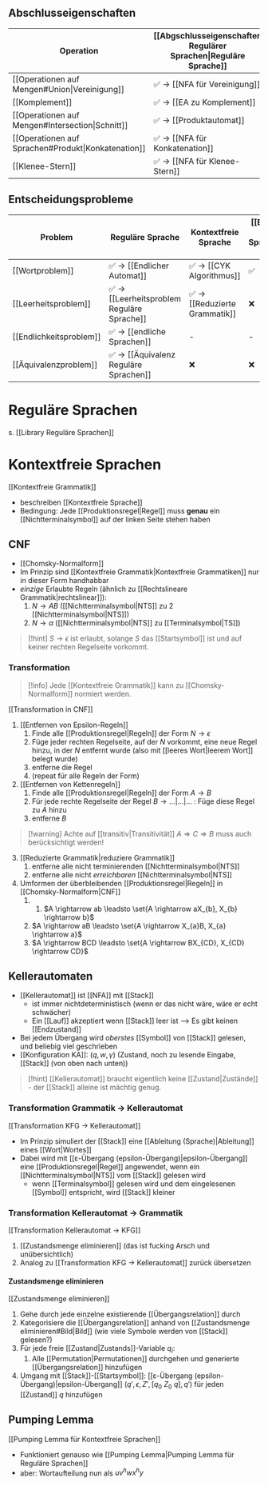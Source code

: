 
## Abschlusseigenschaften

| Operation                                           | [[Abgschlusseigenschaften Regulärer Sprachen\|Reguläre Sprache]] | [[Abschlusseigenschaften Kontextfreie Sprachen\|Kontextfreie Sprache]] | [[Abschlusseigenschaften Kontextsensitive Sprachen\|Kontextsensitive Sprache]] | Turing Machines |
| --------------------------------------------------- | ---------------------------------------------------------------- | ---------------------------------------------------------------------- | ------------------------------------------------------------------------------ | --------------- |
| [[Operationen auf Mengen#Union\|Vereinigung]]       | ✅ -> [[NFA für Vereinigung]]                                     | ✅                                                                      | ✅                                                                              | ✅               |
| [[Komplement]]                                      | ✅ -> [[EA zu Komplement]]                                        | ❌                                                                      | ✅                                                                              | ✅               |
| [[Operationen auf Mengen#Intersection\|Schnitt]]    | ✅ -> [[Produktautomat]]                                          | ❌                                                                      | ✅                                                                              | ✅               |
| [[Operationen auf Sprachen#Produkt\|Konkatenation]] | ✅ -> [[NFA für Konkatenation]]                                   | ✅                                                                      | ✅                                                                              | ✅               |
| [[Klenee-Stern]]                                    | ✅ -> [[NFA für Klenee-Stern]]                                    | ✅                                                                      | ✅                                                                              | ✅               |

## Entscheidungsprobleme

| Problem                 | Reguläre Sprache                           | Kontextfreie Sprache          | [[Entscheidungsprobleme Kontextsensitive Sprachen\|Kontextsensitive Sprache]] | Turing Machines                |
| ----------------------- | ------------------------------------------ | ----------------------------- | ----------------------------------------------------------------------------- | ------------------------------ |
| [[Wortproblem]]         | ✅ -> [[Endlicher Automat]]                 | ✅ -> [[CYK Algorithmus]]      | ✅                                                                             | ✅ -> [[Semi-Entscheidbarkeit]] |
| [[Leerheitsproblem]]    | ✅ -> [[Leerheitsproblem Reguläre Sprache]] | ✅ -> [[Reduzierte Grammatik]] | ❌                                                                             | ❌                              |
| [[Endlichkeitsproblem]] | ✅ -> [[endliche Sprachen]]                 | -                             | -                                                                             | -                              |
| [[Äquivalenzproblem]]   | ✅ -> [[Äquivalenz Reguläre Sprachen]]      | ❌                             | ❌                                                                             | ❌                              |

# Reguläre Sprachen
s. [[Library Reguläre Sprachen]]

# Kontextfreie Sprachen
[[Kontextfreie Grammatik]]
- beschreiben [[Kontextfreie Sprache]]
- Bedingung: Jede [[Produktionsregel|Regel]] muss **genau** ein [[Nichtterminalsymbol]] auf der linken Seite stehen haben

## CNF
- [[Chomsky-Normalform]]
- Im Prinzip sind [[Kontextfreie Grammatik|Kontextfreie Grammatiken]] nur in dieser Form handhabbar
- _einzige_ Erlaubte Regeln (ähnlich zu [[Rechtslineare Grammatik|rechtslinear]]):
	1. $N \rightarrow AB$ ([[Nichtterminalsymbol|NTS]] zu $2$ [[Nichtterminalsymbol|NTS]])
	2. $N \rightarrow \alpha$ ([[Nichtterminalsymbol|NTS]] zu [[Terminalsymbol|TS]])

> [!hint] $S \rightarrow \epsilon$ ist erlaubt, solange $S$ das [[Startsymbol]] ist und auf keiner rechten Regelseite vorkommt.


### Transformation
> [!info] Jede [[Kontextfreie Grammatik]] kann zu [[Chomsky-Normalform]] normiert werden. 

[[Transformation in CNF]]
1. [[Entfernen von Epsilon-Regeln]]
	1. Finde alle [[Produktionsregel|Regeln]] der Form $N \rightarrow \epsilon$
	2. Füge jeder rechten Regelseite, auf der $N$ vorkommt, eine neue Regel hinzu, in der $N$ entfernt wurde (also mit [[leeres Wort|leerem Wort]] belegt wurde)
	3. entferne die Regel
	4. (repeat für alle Regeln der Form)
2. [[Entfernen von Kettenregeln]]
	1. Finde alle [[Produktionsregel|Regeln]] der Form $A \rightarrow B$
	2. Für jede rechte Regelseite der Regel $B \rightarrow ...|...|...$ : Füge diese Regel zu $A$ hinzu
	3. entferne $B$ 

> [!warning] Achte auf [[transitiv|Transitivität]] $A \Rightarrow C \Rightarrow B$ muss auch berücksichtigt werden!

3. [[Reduzierte Grammatik|reduziere Grammatik]]
	1. entferne alle nicht terminierenden [[Nichtterminalsymbol|NTS]]
	2. entferne alle nicht _erreichbaren_ [[Nichtterminalsymbol|NTS]]
4. Umformen der überbleibenden [[Produktionsregel|Regeln]] in [[Chomsky-Normalform|CNF]]
	1. 1. $A \rightarrow ab \leadsto \set{A \rightarrow aX_{b}, X_{b} \rightarrow b}$
	2. $A \rightarrow aB \leadsto \set{A \rightarrow X_{a}B, X_{a} \rightarrow a}$
	3. $A \rightarrow BCD \leadsto \set{A \rightarrow BX_{CD}, X_{CD} \rightarrow CD}$

## Kellerautomaten
- [[Kellerautomat]] ist [[NFA]] mit [[Stack]]
	- ist immer nichtdeterministisch (wenn er das nicht wäre, wäre er echt schwächer)
	- Ein [[Lauf]] akzeptiert wenn [[Stack]] leer ist --> Es gibt keinen [[Endzustand]]
- Bei jedem Übergang wird _oberstes_ [[Symbol]] von [[Stack]] gelesen, und beliebig viel geschrieben
- [[Konfiguration KA]]: $(q, w, \gamma)$ (Zustand, noch zu lesende Eingabe, [[Stack]] (von oben nach unten))

> [!hint] [[Kellerautomat]] braucht eigentlich keine [[Zustand|Zustände]] - der [[Stack]] alleine ist mächtig genug.

### Transformation Grammatik -> Kellerautomat
[[Transformation KFG -> Kellerautomat]]
- Im Prinzip simuliert der [[Stack]] eine [[Ableitung (Sprache)|Ableitung]] eines [[Wort|Wortes]]
- Dabei wird mit [[ε-Übergang (epsilon-Übergang)|epsilon-Übergang]] eine [[Produktionsregel|Regel]] angewendet, wenn ein [[Nichtterminalsymbol|NTS]] vom [[Stack]] gelesen wird
	- wenn [[Terminalsymbol]] gelesen wird und dem eingelesenen [[Symbol]] entspricht, wird [[Stack]] kleiner

### Transformation Kellerautomat -> Grammatik
[[Transformation Kellerautomat -> KFG]]
1. [[Zustandsmenge eliminieren]] (das ist fucking Arsch und unübersichtlich)
2. Analog zu [[Transformation KFG -> Kellerautomat]] zurück übersetzen

#### Zustandsmenge eliminieren
[[Zustandsmenge eliminieren]]
1. Gehe durch jede einzelne existierende [[Übergangsrelation]] durch
2. Kategorisiere die [[Übergangsrelation]] anhand von [[Zustandsmenge eliminieren#Bild|Bild]] (wie viele Symbole werden von [[Stack]] gelesen?)
3. Für jede freie [[Zustand|Zustands]]-Variable $q_{i}$:
	1. Alle [[Permutation|Permutationen]] durchgehen und generierte [[Übergangsrelation]] hinzufügen
4. Umgang mit  [[Stack]]-[[Startsymbol]]: [[ε-Übergang (epsilon-Übergang)|epsilon-Übergang]] $(q', \epsilon, Z', [q_{0}\ Z_{0}\ q], q')$ für jeden [[Zustand]] $q$ hinzufügen

## Pumping Lemma
[[Pumping Lemma für Kontextfreie Sprachen]]
- Funktioniert genauso wie [[Pumping Lemma|Pumping Lemma für Reguläre Sprachen]]
- aber: Wortaufteilung nun als $uv^{h}wx^{h}y$ 
